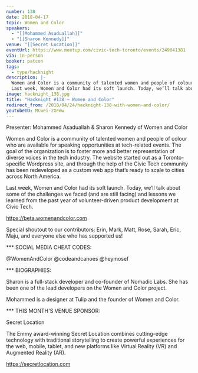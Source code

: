 ```yaml
---
number: 138
date: 2018-04-17
topic: Women and Color
speakers:
  - "[[Mohammed Asaduallah]]"
  - "[[Sharon Kennedy]]"
venue: "[[Secret Location]]"
eventUrl: https://www.meetup.com/civic-tech-toronto/events/249041381
via: in-person
booker: patcon
tags:
  - type/hacknight
description: |-
  Women and Color is a community of talented women and people of colour who are available for speaking opportunities at tech-related events. The goal of the organization is to foster more and better representation of diverse voices in the tech industry. The website started out as a Toronto-specific Wordpress site, and through the help of the Civic Tech community has been redeveloped as a custom web app that’s ready to scale to cities across North America.
  Last week, Women and Color had its soft launch. Today, we’ll talk about some of the challenges we faced (and are still facing) and lessons we learned from the past year of volunteer-driven product development at Civic Tech. https://beta.womenandcolor.com Special shoutout to our contributors: Erin, Mark, Matt, Rose, Sarah, Eric, Maju, and everyone else who has supported us!
image: hacknight_138.jpg
title: "Hacknight #138 – Women and Color"
redirect_from: /2018/04/24/hacknight-138-with-women-and-color/
youtubeID: MCwei-2Xemw
---
```


Presenter: Mohammed Asaduallah & Sharon Kennedy of Women and Color

Women and Color is a community of talented women and people of colour who are available for speaking opportunities at tech-related events. The goal of the organization is to foster more and better representation of diverse voices in the tech industry. The website started out as a Toronto-specific Wordpress site, and through the help of the Civic Tech community has been redeveloped as a custom web app that’s ready to scale to cities across North America.

Last week, Women and Color had its soft launch. Today, we’ll talk about some of the challenges we faced (and are still facing) and lessons we learned from the past year of volunteer-driven product development at Civic Tech.

https://beta.womenandcolor.com

Special shoutout to our contributors: Erin, Mark, Matt, Rose, Sarah, Eric, Maju, and everyone else who has supported us!

*** SOCIAL MEDIA CHEAT CODES:

@WomenAndColor @codeandcanoes @heymosef

*** BIOGRAPHIES:

Sharon is a full-stack developer and co-founder of Nomadic Labs. She has been one of the lead developers on the Women and Color project.

Mohammed is a designer at Tulip and the founder of Women and Color.

*** THIS MONTH'S VENUE SPONSOR:

Secret Location

The Emmy award-winning Secret Location combines cutting-edge technology with traditional storytelling to create powerful experiences for the web, mobile, tablet, and new platforms like Virtual Reality (VR) and Augmented Reality (AR).

https://secretlocation.com